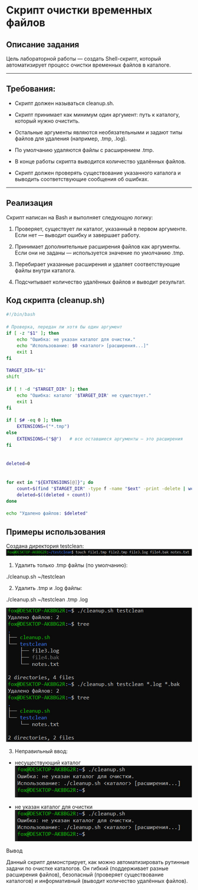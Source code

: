 # Скрипт очистки временных файлов

## Описание задания

Цель лабораторной работы — создать Shell-скрипт, который автоматизирует процесс очистки временных файлов в каталоге.

---

## Требования:

- Скрипт должен называться cleanup.sh.

- Скрипт принимает как минимум один аргумент: путь к каталогу, который нужно очистить.

- Остальные аргументы являются необязательными и задают типы файлов для удаления (например, .tmp, .log).

- По умолчанию удаляются файлы с расширением .tmp.

- В конце работы скрипта выводится количество удалённых файлов.

- Скрипт должен проверять существование указанного каталога и выводить соответствующие сообщения об ошибках.

---

## Реализация

Скрипт написан на Bash и выполняет следующую логику:

1. Проверяет, существует ли каталог, указанный в первом аргументе. Если нет — выводит ошибку и завершает работу.

2. Принимает дополнительные расширения файлов как аргументы. Если они не заданы — используется значение по умолчанию .tmp.

3. Перебирает указанные расширения и удаляет соответствующие файлы внутри каталога.

4. Подсчитывает количество удалённых файлов и выводит результат.

## Код скрипта (cleanup.sh)
```bash
#!/bin/bash

# Проверка, передан ли хотя бы один аргумент
if [ -z "$1" ]; then
    echo "Ошибка: не указан каталог для очистки."
    echo "Использование: $0 <каталог> [расширения...]"
    exit 1
fi

TARGET_DIR="$1"
shift

if [ ! -d "$TARGET_DIR" ]; then
    echo "Ошибка: каталог '$TARGET_DIR' не существует."
    exit 1
fi

if [ $# -eq 0 ]; then
    EXTENSIONS=("*.tmp")
else
    EXTENSIONS=("$@")   # все оставшиеся аргументы — это расширения
fi


deleted=0


for ext in "${EXTENSIONS[@]}"; do
    count=$(find "$TARGET_DIR" -type f -name "$ext" -print -delete | wc -l)
    deleted=$((deleted + count))
done

echo "Удалено файлов: $deleted"

```

## Примеры использования

Создана директория testclean:
![first image](screanshots/touch.png)

1. Удалить только .tmp файлы (по умолчанию):

./cleanup.sh ~/testclean


2. Удалить .tmp и .log файлы:

./cleanup.sh ~/testclean .tmp .log

![step12](screanshots/step12.jpg)

3. Неправильный ввод:

- несуществующий каталог
![error1](screanshots/error1.jpg)

- не указан каталог для очистки
![error2](screanshots/error2.jpg)


Вывод

Данный скрипт демонстрирует, как можно автоматизировать рутинные задачи по очистке каталогов.
Он гибкий (поддерживает разные расширения файлов), безопасный (проверяет существование каталогов) и информативный (выводит количество удалённых файлов).